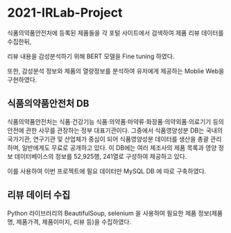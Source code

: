 # 2021-IRLab-Project

식품의약품안전처에 등록된 제품들을 각 포털 사이트에서 검색하여 제품 리뷰 데이터를 수집한뒤,

리뷰 내용을 감성분석하기 위해 BERT 모델을 Fine tuning 하였다. 

또한, 감성분석 정보와 제품의 열량정보를 분석하여 유저에게 제공하는 Moblie Web을 구현하였다. 

## 식품의약품안전처 DB

식품의약품안전처는 식품·건강기능 식품·의약품·마약류·화장품·의약외품·의료기기 등의 안전에 관한 사무를 관장하는 정부 대표기관이다.
그중에서 식품영양성분 DB는 국내의 국가기관, 연구기관 및 산업체가 중심이 되어 식품영양성분 데이터를 생산을 총괄 관리하며, 일반에게도 무료로 공개하고 있다.
이 DB에는 여러 제조사의 제품 목록과 영양 정보 데이터베이스의 정보를 52,925행, 241열로 구성하여 제공하고 있다.

이를 사용하여 이번 프로젝트에 필요 데이터만 MySQL DB 에 따로 구축하였다.

## 리뷰 데이터 수집

Python 라이브러리의 BeautifulSoup, selenium 을 사용하여 필요한 제품 정보(제품명, 제품가격, 제품이미지, 리뷰 등)을 수집하였다.

